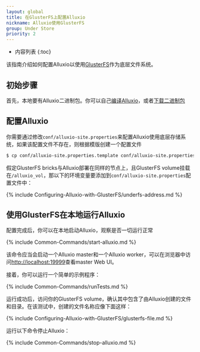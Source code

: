 ```yaml
---
layout: global
title: 在GlusterFS上配置Alluxio
nickname: Alluxio使用GlusterFS
group: Under Store
priority: 2
---
```


* 内容列表
{:toc}

该指南介绍如何配置Alluxio以使用[GlusterFS](http://www.gluster.org/)作为底层文件系统。

## 初始步骤

首先，本地要有Alluxio二进制包。你可以自己[编译Alluxio](Building-Alluxio-Master-Branch.html)，或者[下载二进制包](Running-Alluxio-Locally.html)

## 配置Alluxio

你需要通过修改`conf/alluxio-site.properties`来配置Alluxio使用底层存储系统，如果该配置文件不存在，则根据模版创建一个配置文件

```bash
$ cp conf/alluxio-site.properties.template conf/alluxio-site.properties
```

假定GlusterFS bricks与Alluxio部署在同样的节点上，且GlusterFS volume挂载在`/alluxio_vol`，那以下的环境变量要添加到`conf/alluxio-site.properties`配置文件中：

{% include Configuring-Alluxio-with-GlusterFS/underfs-address.md %}

## 使用GlusterFS在本地运行Alluxio

配置完成后，你可以在本地启动Alluxio，观察是否一切运行正常

{% include Common-Commands/start-alluxio.md %}

该命令应当会启动一个Alluxio master和一个Alluxio worker，可以在浏览器中访问[http://localhost:19999](http://localhost:19999)查看master Web UI。

接着，你可以运行一个简单的示例程序：

{% include Common-Commands/runTests.md %}

运行成功后，访问你的GlusterFS volume，确认其中包含了由Alluxio创建的文件和目录。在该测试中，创建的文件名称应像下面这样：

{% include Configuring-Alluxio-with-GlusterFS/glusterfs-file.md %}

运行以下命令停止Alluxio：

{% include Common-Commands/stop-alluxio.md %}
